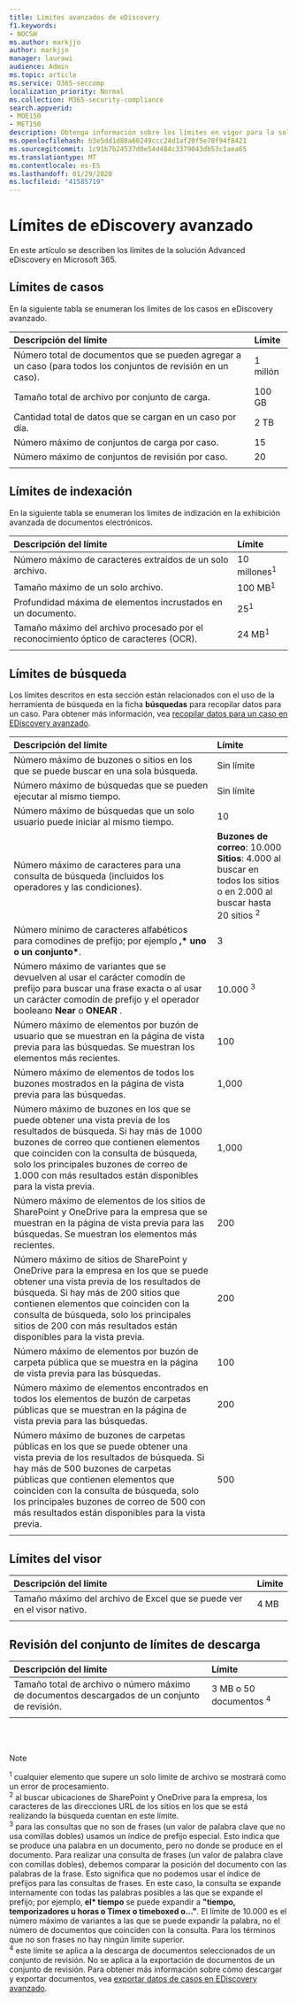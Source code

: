 ```yaml
---
title: Límites avanzados de eDiscovery
f1.keywords:
- NOCSH
ms.author: markjjo
author: markjjo
manager: laurawi
audience: Admin
ms.topic: article
ms.service: O365-seccomp
localization_priority: Normal
ms.collection: M365-security-compliance
search.appverid:
- MOE150
- MET150
description: Obtenga información sobre los límites en vigor para la solución Advanced eDiscovery en Microsoft 365. Esto incluye los límites de mayúsculas y minúsculas, los límites de indización y los límites de búsqueda cuando se usa la herramienta de búsqueda para recopilar datos de casos.
ms.openlocfilehash: b3e5dd1d80a60249ccc24d1af20f5e78f94f8421
ms.sourcegitcommit: 1c91b7b24537d0e54d484c3379043db53c1aea65
ms.translationtype: MT
ms.contentlocale: es-ES
ms.lasthandoff: 01/29/2020
ms.locfileid: "41585719"
---
```

# <a name="limits-in-advanced-ediscovery"></a>Límites de eDiscovery avanzado

En este artículo se describen los límites de la solución Advanced eDiscovery en Microsoft 365.

## <a name="case-limits"></a>Límites de casos

En la siguiente tabla se enumeran los límites de los casos en eDiscovery avanzado.

|**Descripción del límite**|**Límite**|
|:-----|:-----|
|Número total de documentos que se pueden agregar a un caso (para todos los conjuntos de revisión en un caso).  <br/> |1 millón  <br/> |
|Tamaño total de archivo por conjunto de carga.  <br/> |100 GB  <br/> |
|Cantidad total de datos que se cargan en un caso por día.<br/> |2 TB <br/> |
|Número máximo de conjuntos de carga por caso.  <br/> |15  <br/> |
|Número máximo de conjuntos de revisión por caso.  <br/> |20 <br/> |
|||

## <a name="indexing-limits"></a>Límites de indexación

En la siguiente tabla se enumeran los límites de indización en la exhibición avanzada de documentos electrónicos.

|**Descripción del límite**|**Límite**|
  |:-----|:-----|
  |Número máximo de caracteres extraídos de un solo archivo.  <br/> |10 millones<sup>1</sup> <br/> |
  |Tamaño máximo de un solo archivo.   <br/> |100 MB<sup>1</sup> <br/> |
  |Profundidad máxima de elementos incrustados en un documento.  <br/> |25<sup>1</sup> <br/> |
  |Tamaño máximo del archivo procesado por el reconocimiento óptico de caracteres (OCR).  <br/> |24 MB<sup>1</sup> <br/> |  
|||

## <a name="search-limits"></a>Límites de búsqueda

Los límites descritos en esta sección están relacionados con el uso de la herramienta de búsqueda en la ficha **búsquedas** para recopilar datos para un caso. Para obtener más información, vea [recopilar datos para un caso en EDiscovery avanzado](collecting-data-for-ediscovery.md).

|**Descripción del límite**|**Límite**|
|:-----|:-----|
|Número máximo de buzones o sitios en los que se puede buscar en una sola búsqueda.  <br/> |Sin límite  <br/> |
|Número máximo de búsquedas que se pueden ejecutar al mismo tiempo.  <br/> |Sin límite  <br/> | 
|Número máximo de búsquedas que un solo usuario puede iniciar al mismo tiempo.  <br/> |10   <br/> | 
|Número máximo de caracteres para una consulta de búsqueda (incluidos los operadores y las condiciones).  <br/> |**Buzones de correo**: 10.000<br/>**Sitios**: 4.000 al buscar en todos los sitios o en 2.000 al buscar hasta 20 sitios <sup>2</sup> <br/> |
|Número mínimo de caracteres alfabéticos para comodines de prefijo; por ejemplo **,\* uno o un** **conjunto\***. <br/> |3   <br/> |  
|Número máximo de variantes que se devuelven al usar el carácter comodín de prefijo para buscar una frase exacta o al usar un carácter comodín de prefijo y el operador booleano **Near** o **ONEAR** .  <br/> |10.000 <sup>3</sup> <br/> |
|Número máximo de elementos por buzón de usuario que se muestran en la página de vista previa para las búsquedas. Se muestran los elementos más recientes.   <br/> |100  <br/> |
|Número máximo de elementos de todos los buzones mostrados en la página de vista previa para las búsquedas.  <br/> |1,000  <br/> |
|Número máximo de buzones en los que se puede obtener una vista previa de los resultados de búsqueda.  Si hay más de 1000 buzones de correo que contienen elementos que coinciden con la consulta de búsqueda, solo los principales buzones de correo de 1.000 con más resultados están disponibles para la vista previa.<br/> |1,000  <br/> |
|Número máximo de elementos de los sitios de SharePoint y OneDrive para la empresa que se muestran en la página de vista previa para las búsquedas. Se muestran los elementos más recientes.  <br/> |200  <br/> |
|Número máximo de sitios de SharePoint y OneDrive para la empresa en los que se puede obtener una vista previa de los resultados de búsqueda. Si hay más de 200 sitios que contienen elementos que coinciden con la consulta de búsqueda, solo los principales sitios de 200 con más resultados están disponibles para la vista previa.  <br/> |200  <br/> |
|Número máximo de elementos por buzón de carpeta pública que se muestra en la página de vista previa para las búsquedas.  <br/> |100  <br/> |
|Número máximo de elementos encontrados en todos los elementos de buzón de carpetas públicas que se muestran en la página de vista previa para las búsquedas.  <br/> |200  <br/> |
|Número máximo de buzones de carpetas públicas en los que se puede obtener una vista previa de los resultados de búsqueda. Si hay más de 500 buzones de carpetas públicas que contienen elementos que coinciden con la consulta de búsqueda, solo los principales buzones de correo de 500 con más resultados están disponibles para la vista previa.  <br/> |500  <br/> |
|||

## <a name="viewer-limits"></a>Límites del visor

|**Descripción del límite**|**Límite**|
  |:-----|:-----|
  |Tamaño máximo del archivo de Excel que se puede ver en el visor nativo.  <br/> |4 MB  <br/> |
|||

## <a name="review-set-download-limits"></a>Revisión del conjunto de límites de descarga

|**Descripción del límite**|**Límite**|
|:-----|:-----|
|Tamaño total de archivo o número máximo de documentos descargados de un conjunto de revisión.  <br/> |3 MB o 50 documentos <sup>4</sup>|
|||

<br/>
<br/>

> [!NOTE]
> <sup>1</sup> cualquier elemento que supere un solo límite de archivo se mostrará como un error de procesamiento.<br/>
> <sup>2</sup> al buscar ubicaciones de SharePoint y OneDrive para la empresa, los caracteres de las direcciones URL de los sitios en los que se está realizando la búsqueda cuentan en este límite.<br/>
> <sup>3</sup> para las consultas que no son de frases (un valor de palabra clave que no usa comillas dobles) usamos un índice de prefijo especial. Esto indica que se produce una palabra en un documento, pero no donde se produce en el documento. Para realizar una consulta de frases (un valor de palabra clave con comillas dobles), debemos comparar la posición del documento con las palabras de la frase. Esto significa que no podemos usar el índice de prefijos para las consultas de frases. En este caso, la consulta se expande internamente con todas las palabras posibles a las que se expande el prefijo; por ejemplo, **el\* tiempo** se puede expandir a **"tiempo, temporizadores u horas o Timex o timeboxed o..."**. El límite de 10.000 es el número máximo de variantes a las que se puede expandir la palabra, no el número de documentos que coinciden con la consulta. Para los términos que no son frases no hay ningún límite superior.<br/>
> <sup>4</sup> este límite se aplica a la descarga de documentos seleccionados de un conjunto de revisión. No se aplica a la exportación de documentos de un conjunto de revisión. Para obtener más información sobre cómo descargar y exportar documentos, vea [exportar datos de casos en EDiscovery avanzado](exporting-data-ediscover20.md). <br/>

